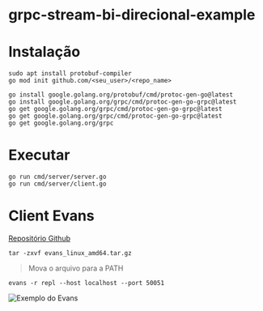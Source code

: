 # grpc-stream-bi-direcional-example

# Instalação

```
sudo apt install protobuf-compiler 
go mod init github.com/<seu_user>/<repo_name>
```

```
go install google.golang.org/protobuf/cmd/protoc-gen-go@latest
go install google.golang.org/grpc/cmd/protoc-gen-go-grpc@latest
go get google.golang.org/grpc/cmd/protoc-gen-go-grpc@latest
go get google.golang.org/grpc/cmd/protoc-gen-go-grpc@latest
go get google.golang.org/grpc
```

# Executar
```
go run cmd/server/server.go
go run cmd/server/client.go
```

# Client Evans
[Repositório Github](https://github.com/ktr0731/evans#from-github-releases)

```
tar -zxvf evans_linux_amd64.tar.gz
```
> Mova o arquivo para a PATH

```
evans -r repl --host localhost --port 50051
```
![Exemplo do Evans](../../assets/evans-example.png)